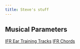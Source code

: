 ```yaml
---
title: Steve's stuff
---
```


## Musical Parameters

[IFR Ear Training Tracks](https://parameters.musicpracticetools.net/?file=/examples/IFR-Ear-Training-Tracks-Media.yaml&mediaRoot=d3rl7arpgnbsx6.cloudfront.net/et1_mp3)
[IFR Chords](https://parameters.musicpracticetools.net/?file=https://blog.fullmeasure.uk/steves/IFR-Chords-Media.yaml&mediaRoot=d3rl7arpgnbsx6.cloudfront.net/rc1_mp3)
